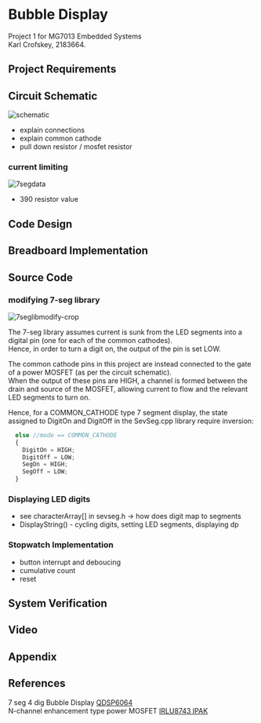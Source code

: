 # Bubble Display
Project 1 for MG7013 Embedded Systems  
Karl Crofskey, 2183664.

## Project Requirements


## Circuit Schematic
<img src="https://i.ibb.co/wMDmfvX/schematic.jpg" alt="schematic" border="0">

* explain connections
* explain common cathode
* pull down resistor / mosfet resistor

### current limiting
<img src="https://i.ibb.co/M5BWF7f/7segdata.jpg" alt="7segdata" border="0">

* 390 resistor value


## Code Design


## Breadboard Implementation


## Source Code
### modifying 7-seg library
<img src="https://i.ibb.co/fq2mF9J/7seglibmodify-crop.jpg" alt="7seglibmodify-crop" border="0">

The 7-seg library assumes current is sunk from the LED segments into a digital pin (one for each of the common cathodes).  
Hence, in order to turn a digit on, the output of the pin is set LOW.  

The common cathode pins in this project are instead connected to the gate of a power MOSFET (as per the circuit schematic).   
When the output of these pins are HIGH, a channel is formed between the drain and source of the MOSFET, allowing current to flow and the relevant LED segments to turn on.  

Hence, for a COMMON_CATHODE type 7 segment display, the state assigned to DigitOn and DigitOff in the SevSeg.cpp library require inversion:  

```JavaScript
  else //mode == COMMON_CATHODE
  {
    DigitOn = HIGH;
    DigitOff = LOW;
    SegOn = HIGH;
    SegOff = LOW;
  }
```

### Displaying LED digits

* see characterArray[] in sevseg.h -> how does digit map to segments
* DisplayString() - cycling digits, setting LED segments, displaying dp

### Stopwatch Implementation

* button interrupt and deboucing
* cumulative count
* reset


## System Verification

## Video

## Appendix


## References
7 seg 4 dig Bubble Display [QDSP6064](https://cdn.sparkfun.com/datasheets/Components/LED/BB_QDSP_DS.pdf)  
N-channel enhancement type power MOSFET [IRLU8743 IPAK](https://www.infineon.com/dgdl/irlr8743pbf.pdf?fileId=5546d462533600a4015356719c7e26ff)
